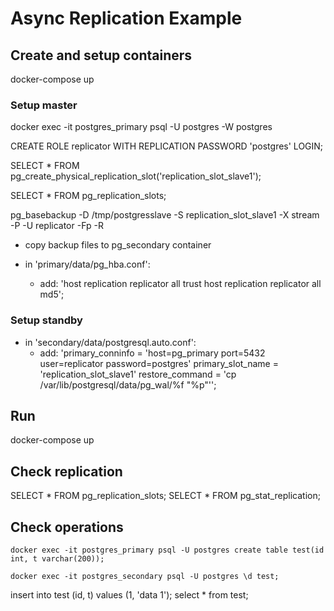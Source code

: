 # Async Replication Example

## Create and setup containers

docker-compose up

### Setup master

docker exec -it postgres_primary psql -U postgres -W postgres

CREATE ROLE replicator WITH REPLICATION PASSWORD 'postgres' LOGIN;

SELECT * FROM pg_create_physical_replication_slot('replication_slot_slave1');

SELECT * FROM pg_replication_slots;

pg_basebackup -D /tmp/postgresslave -S replication_slot_slave1 -X stream -P -U replicator -Fp -R

- copy backup files to pg_secondary container

- in 'primary/data/pg_hba.conf':
  - add:
   'host    replication     replicator      all            trust
    host    replication     replicator      all            md5';

### Setup standby

- in 'secondary/data/postgresql.auto.conf':
  - add:
   'primary_conninfo = 'host=pg_primary port=5432 user=replicator password=postgres'
    primary_slot_name = 'replication_slot_slave1'
    restore_command = 'cp /var/lib/postgresql/data/pg_wal/%f "%p"'';

## Run

docker-compose up

## Check replication

SELECT * FROM pg_replication_slots;
SELECT * FROM pg_stat_replication;

## Check operations

`docker exec -it postgres_primary psql -U postgres
create table test(id int, t varchar(200));`

`docker exec -it postgres_secondary psql -U postgres
\d test;`

insert into test (id, t) values (1, 'data 1');
select * from test;
